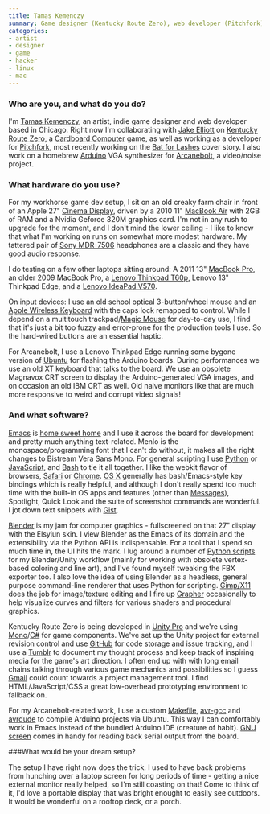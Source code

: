 ```yaml
---
title: Tamas Kemenczy
summary: Game designer (Kentucky Route Zero), web developer (Pitchfork)
categories:
- artist
- designer
- game
- hacker
- linux
- mac
---
```


### Who are you, and what do you do?

I'm [Tamas Kemenczy](http://singlemaltmana.net/ "Tamas' website."), an artist, indie game designer and web developer based in Chicago. Right now I'm collaborating with [Jake Elliott](http://dai5ychain.net/ "Jake's website.") on [Kentucky Route Zero][kentucky-route-zero], a [Cardboard Computer](http://cardboardcomputer.com/ "Cardboard Computer's website.") game, as well as working as a developer for [Pitchfork](http://pitchfork.com/ "Pitchfork's website."), most recently working on the [Bat for Lashes](http://pitchfork.com/features/cover-story/reader/bat-for-lashes/ "A cover story on Bats for Lashes.") cover story. I also work on a homebrew [Arduino][] VGA synthesizer for [Arcanebolt](http://arcanebolt.net/ "Arcanebolt's website."), a video/noise project.

### What hardware do you use?

For my workhorse game dev setup, I sit on an old creaky farm chair in front of an Apple 27" [Cinema Display][cinema-display], driven by a 2010 11" [MacBook Air][macbook-air] with 2GB of RAM and a Nvidia Geforce 320M graphics card. I'm not in any rush to upgrade for the moment, and I don't mind the lower ceiling - I like to know that what I'm working on runs on somewhat more modest hardware. My tattered pair of [Sony MDR-7506][mdr-7506] headphones are a classic and they have good audio response.

I do testing on a few other laptops sitting around: A 2011 13" [MacBook Pro][macbook-pro], an older 2009 MacBook Pro, a [Lenovo Thinkpad T60p][thinkpad-t60p], Lenovo 13" Thinkpad Edge, and a [Lenovo IdeaPad V570][ideapad-v570].

On input devices: I use an old school optical 3-button/wheel mouse and an [Apple Wireless Keyboard][keyboard] with the caps lock remapped to control. While I depend on a multitouch trackpad/[Magic Mouse][magic-mouse] for day-to-day use, I find that it's just a bit too fuzzy and error-prone for the production tools I use. So the hard-wired buttons are an essential haptic.

For Arcanebolt, I use a Lenovo Thinkpad Edge running some bygone version of [Ubuntu][] for flashing the Arduino boards. During performances we use an old XT keyboard that talks to the board. We use an obsolete Magnavox CRT screen to display the Arduino-generated VGA images, and on occasion an old IBM CRT as well. Old naive monitors like that are much more responsive to weird and corrupt video signals!

### And what software?

[Emacs][] is [home sweet home](https://github.com/tamask/emacs-conf "Tamas' Emacs configuration on Github.") and I use it across the board for development and pretty much anything text-related. Menlo is the monospace/programming font that I can't do without, it makes all the right changes to Bistream Vera Sans Mono. For general scripting I use [Python][] or [JavaScript][], and [Bash][] to tie it all together. I like the webkit flavor of browsers, [Safari][] or [Chrome][]. [OS X][macos] generally has bash/Emacs-style key bindings which is really helpful, and although I don't really spend too much time with the built-in OS apps and features (other than [Messages][ichat]), Spotlight, Quick Look and the suite of screenshot commands are wonderful. I jot down text snippets with [Gist][].

[Blender][] is my jam for computer graphics - fullscreened on that 27" display with the Elsyiun skin. I view Blender as the Emacs of its domain and the extensibility via the Python API is indispensable. For a tool that I spend so much time in, the UI hits the mark. I lug around a number of [Python scripts](https://gist.github.com/tamask "Tamas' Python scripts on Gist.") for my Blender/Unity workflow (mainly for working with obsolete vertex-based coloring and line art), and I've found myself tweaking the FBX exporter too. I also love the idea of using Blender as a headless, general purpose command-line renderer that uses Python for scripting. [Gimp/X11][gimp] does the job for image/texture editing and I fire up [Grapher][] occasionally to help visualize curves and filters for various shaders and procedural graphics.

Kentucky Route Zero is being developed in [Unity Pro][unity] and we're using [Mono][]/[C#][c-sharp] for game components. We've set up the Unity project for external revision control and use [GitHub][] for code storage and issue tracking, and I use a [Tumblr][] to document my thought process and keep track of inspiring media for the game's art direction. I often end up with with long email chains talking through various game mechanics and possibilities so I guess [Gmail][] could count towards a project management tool. I find HTML/JavaScript/CSS a great low-overhead prototyping environment to fallback on.

For my Arcanebolt-related work, I use a custom [Makefile][make], [avr-gcc][] and [avrdude][] to compile Arduino projects via Ubuntu. This way I can comfortably work in Emacs instead of the bundled Arduino IDE (creature of habit). [GNU screen][screen] comes in handy for reading back serial output from the board.

###What would be your dream setup?

The setup I have right now does the trick. I used to have back problems from hunching over a laptop screen for long periods of time - getting a nice external monitor really helped, so I'm still coasting on that! Come to think of it, I'd love a portable display that was bright enought to easily see outdoors. It would be wonderful on a rooftop deck, or a porch.

[arduino]: https://www.arduino.cc/ "Open-source prototyping hardware."
[avr-gcc]: https://github.com/epi/avr-gcc "A gcc-based toolset for AVR microcontrollers."
[avrdude]: https://github.com/sigmike/avrdude "A utility for changing the ROM and EEPROM of AVR microcontrollers."
[bash]: http://www.gnu.org/software/bash/ "A terminal shell."
[blender]: https://www.blender.org/ "A free, open-source 3D renderer."
[c-sharp]: https://en.wikipedia.org/wiki/C_Sharp_(programming_language) "A compiled programming language."
[chrome]: https://www.google.com/intl/en/chrome/browser/ "A WebKit-based browser, where each tab runs in its own thread."
[cinema-display]: https://en.wikipedia.org/wiki/Apple_Cinema_Display "An LCD display."
[emacs]: http://www.gnu.org/software/emacs/ "A free open-source text editor."
[gimp]: https://www.gimp.org/ "An open-source image editor."
[gist]: https://gist.github.com/ "A version controlled code snippets service."
[github]: https://github.com/ "A Git code repository service."
[gmail]: https://mail.google.com/mail/ "Web-based email."
[grapher]: https://en.wikipedia.org/wiki/Grapher "A 2D/3D graphing program included with Mac OS X."
[ichat]: https://en.wikipedia.org/wiki/IChat "An AIM/Jabber client included with Mac OS X."
[ideapad-v570]: http://shop.lenovo.com/us/laptops/ideapad/v-series/v570 "A 15.6 inch PC laptop."
[javascript]: https://en.wikipedia.org/wiki/JavaScript "An interpreted scripting language."
[kentucky-route-zero]: http://kentuckyroutezero.com/ "An adventure game."
[keyboard]: https://www.apple.com/keyboard/ "The keyboard."
[macbook-air]: https://www.apple.com/macbook-air/ "A very thin laptop."
[macbook-pro]: https://www.apple.com/macbook-pro/ "A laptop."
[macos]: https://en.wikipedia.org/wiki/MacOS "An operating system for Mac hardware."
[magic-mouse]: https://www.apple.com/magicmouse/ "A multi-touch mouse."
[make]: http://www.gnu.org/software/make/manual/make.html "Software to prepare code for compilation."
[mdr-7506]: https://www.amazon.com/Sony-MDR7506-Professional-Diaphragm-Headphone/dp/B000AJIF4E "Studio-quality headphones."
[mono]: https://www.mono-project.com/Main_Page/ "A cross-platform .NET framework."
[python]: https://www.python.org/ "An interpreted scripting language."
[safari]: https://www.apple.com/safari/ "A fast web browser."
[screen]: http://www.gnu.org/software/screen/ "Think of it as tabs for your *nix terminal."
[thinkpad-t60p]: https://support.lenovo.com/en_US/detail.page?LegacyDocID=MIGR-62487 "A 15 inch PC laptop."
[tumblr]: https://www.tumblr.com/ "An online personal publishing platform."
[ubuntu]: https://www.ubuntu.com/ "A Unix distribution."
[unity]: https://unity3d.com/unity/ "A cross-platform game development tool."
